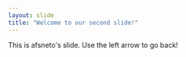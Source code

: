 ```yaml
---
layout: slide
title: "Welcome to our second slide!"
---
```

This is afsneto's slide.
Use the left arrow to go back!